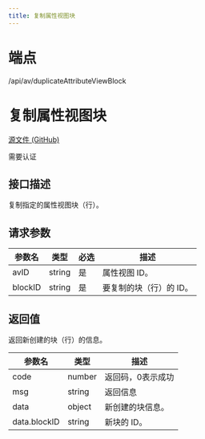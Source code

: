 ```yaml
---
title: 复制属性视图块
---
```

# 端点

/api/av/duplicateAttributeViewBlock

# 复制属性视图块

[源文件 (GitHub)](https://github.com/siyuan-note/siyuan/blob/master/kernel/api/av.go "查看源文件")

需要认证

## 接口描述

复制指定的属性视图块（行）。

## 请求参数

| 参数名 | 类型 | 必选 | 描述 |
| --- | --- | --- | --- |
| avID | string | 是 | 属性视图 ID。 |
| blockID | string | 是 | 要复制的块（行）的 ID。 |

## 返回值

返回新创建的块（行）的信息。

| 参数名 | 类型 | 描述 |
| --- | --- | --- |
| code | number | 返回码，0表示成功 |
| msg | string | 返回信息 |
| data | object | 新创建的块信息。 |
| data.blockID | string | 新块的 ID。 |

